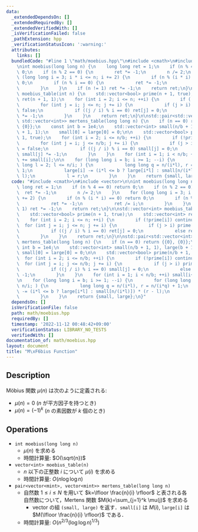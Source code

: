 ```yaml
---
data:
  _extendedDependsOn: []
  _extendedRequiredBy: []
  _extendedVerifiedWith: []
  _isVerificationFailed: false
  _pathExtension: hpp
  _verificationStatusIcon: ':warning:'
  attributes:
    links: []
  bundledCode: "#line 1 \"math/moebius.hpp\"\n#include <cmath>\n#include <vector>\n\
    \nint moebius(long long n) {\n    long long ret = 1;\n    if (n % 4 == 0) return\
    \ 0;\n    if (n % 2 == 0) {\n        ret *= -1;\n        n /= 2;\n    }\n    for\
    \ (long long i = 3; i * i <= n; i += 2) {\n        if (n % (i * i) == 0) return\
    \ 0;\n        if (n % i == 0) {\n            ret *= -1;\n            ret /= i;\n\
    \        }\n    }\n    if (n != 1) ret *= -1;\n    return ret;\n}\n\nstd::vector<int>\
    \ moebius_table(int n) {\n    std::vector<bool> prime(n + 1, true);\n    std::vector<int>\
    \ ret(n + 1, 1);\n    for (int i = 2; i <= n; ++i) {\n        if (!prime[i]) continue;\n\
    \        for (int j = i; j <= n; j += i) {\n            if (j > i) prime[j] =\
    \ false;\n            if ((j / i) % i == 0) ret[j] = 0;\n            else ret[j]\
    \ *= -1;\n        }\n    }\n    return ret;\n}\n\nstd::pair<std::vector<int>,\
    \ std::vector<int>> mertens_table(long long n) {\n    if (n == 0) return {{0},\
    \ {0}};\n    const int b = 1e4;\n    std::vector<int> small(n/b + 1, 1), large(b\
    \ + 1, 1);\n    small[0] = large[0] = 0;\n\n    std::vector<bool> prime(n/b +\
    \ 1, true);\n    for (int i = 2; i <= n/b; ++i) {\n        if (!prime[i]) continue;\n\
    \        for (int j = i; j <= n/b; j += i) {\n            if (j > i) prime[j]\
    \ = false;\n            if ((j / i) % i == 0) small[j] = 0;\n            else\
    \ small[j] *= -1;\n        }\n    }\n    for (int i = 1; i < n/b; ++i) small[i+1]\
    \ += small[i];\n\n    for (long long i = b; i >= 1; --i) {\n        for (long\
    \ long l = 2; l <= n/i; ) {\n            long long q = n/(i*l), r = n/(i*q) +\
    \ 1;\n            large[i] -= (i*l <= b ? large[i*l] : small[n/(i*l)]) * (r -\
    \ l);\n            l = r;\n        }\n    }\n    return {small, large};\n}\n"
  code: "#include <cmath>\n#include <vector>\n\nint moebius(long long n) {\n    long\
    \ long ret = 1;\n    if (n % 4 == 0) return 0;\n    if (n % 2 == 0) {\n      \
    \  ret *= -1;\n        n /= 2;\n    }\n    for (long long i = 3; i * i <= n; i\
    \ += 2) {\n        if (n % (i * i) == 0) return 0;\n        if (n % i == 0) {\n\
    \            ret *= -1;\n            ret /= i;\n        }\n    }\n    if (n !=\
    \ 1) ret *= -1;\n    return ret;\n}\n\nstd::vector<int> moebius_table(int n) {\n\
    \    std::vector<bool> prime(n + 1, true);\n    std::vector<int> ret(n + 1, 1);\n\
    \    for (int i = 2; i <= n; ++i) {\n        if (!prime[i]) continue;\n      \
    \  for (int j = i; j <= n; j += i) {\n            if (j > i) prime[j] = false;\n\
    \            if ((j / i) % i == 0) ret[j] = 0;\n            else ret[j] *= -1;\n\
    \        }\n    }\n    return ret;\n}\n\nstd::pair<std::vector<int>, std::vector<int>>\
    \ mertens_table(long long n) {\n    if (n == 0) return {{0}, {0}};\n    const\
    \ int b = 1e4;\n    std::vector<int> small(n/b + 1, 1), large(b + 1, 1);\n   \
    \ small[0] = large[0] = 0;\n\n    std::vector<bool> prime(n/b + 1, true);\n  \
    \  for (int i = 2; i <= n/b; ++i) {\n        if (!prime[i]) continue;\n      \
    \  for (int j = i; j <= n/b; j += i) {\n            if (j > i) prime[j] = false;\n\
    \            if ((j / i) % i == 0) small[j] = 0;\n            else small[j] *=\
    \ -1;\n        }\n    }\n    for (int i = 1; i < n/b; ++i) small[i+1] += small[i];\n\
    \n    for (long long i = b; i >= 1; --i) {\n        for (long long l = 2; l <=\
    \ n/i; ) {\n            long long q = n/(i*l), r = n/(i*q) + 1;\n            large[i]\
    \ -= (i*l <= b ? large[i*l] : small[n/(i*l)]) * (r - l);\n            l = r;\n\
    \        }\n    }\n    return {small, large};\n}"
  dependsOn: []
  isVerificationFile: false
  path: math/moebius.hpp
  requiredBy: []
  timestamp: '2022-11-12 00:48:42+09:00'
  verificationStatus: LIBRARY_NO_TESTS
  verifiedWith: []
documentation_of: math/moebius.hpp
layout: document
title: "M\xF6bius Function"
---
```


## Description

Möbius 関数 $\mu(n)$ は次のように定義される:
- $\mu(n) = 0$ ($n$ が平方因子を持つとき)
- $\mu(n) = (-1)^k$ ($n$ の素因数が $k$ 個のとき)

## Operations

- `int moebius(long long n)`
    - $\mu(n)$ を求める
    - 時間計算量: $O(\sqrt{n})$
- `vector<int> moebius_table(n)`
    - $n$ 以下の正整数 $i$ について $\mu(i)$ を求める
    - 時間計算量: $O(n \log\log n)$
- `pair<vector<mint>, vector<mint>> mertens_table(long long n)`
    - 自然数 $1\leq i \leq N$ を用いて $k=\lfloor \frac{n}{i} \rfloor$ と表される各自然数について，Mertens 関数 $M(k)=\sum_{j=1}^k \mu(j)$ を求める
        - vector の組 `(small, large)` を返す．`small[i]` は $M(i)$, `large[i]` は $M(\lfloor \frac{n}{i} \rfloor)$ である．
    - 時間計算量: $O(n^{2/3}(\log\log n)^{1/3})$